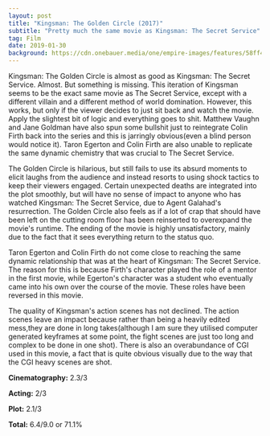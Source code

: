 ```yaml
---
layout: post
title: "Kingsman: The Golden Circle (2017)"
subtitle: "Pretty much the same movie as Kingsman: The Secret Service"
tag: Film
date: 2019-01-30
background: https://cdn.onebauer.media/one/empire-images/features/58ff4664a0289f5a3b60ad73/Taron%20crop.jpg?quality=50&width=1800&ratio=16-9&resizeStyle=aspectfill&format=jpg
---
```

Kingsman: The Golden Circle is almost as good as Kingsman: The Secret Service. Almost. But something is missing. This iteration of Kingsman seems to be the exact same movie as The Secret Service, except with a different villain and a different method of world domination. However, this works, but only if the viewer decides to just sit back and watch the movie. Apply the slightest bit of logic and everything goes to shit. Matthew Vaughn and Jane Goldman have also spun some bullshit just to reintegrate Colin Firth back into the series and this is jarringly obvious(even a blind person would notice it). Taron Egerton and Colin Firth are also unable to replicate the same dynamic chemistry that was crucial to The Secret Service.

The Golden Circle is hilarious, but still fails to use its absurd moments to elicit laughs from the audience and instead resorts to using shock tactics to keep their viewers engaged. Certain unexpected deaths are integrated into the plot smoothly, but will have no sense of impact to anyone who has watched Kingsman: The Secret Service, due to Agent Galahad's resurrection. The Golden Circle also feels as if a lot of crap that should have been left on the cutting room floor has been reinserted to overexpand the movie's runtime. The ending of the movie is highly unsatisfactory, mainly due to the fact that it sees everything return to the status quo.

Taron Egerton and Colin Firth do not come close to reaching the same dynamic relationship that was at the heart of Kingsman: The Secret Service. The reason for this is because Firth's character played the role of a mentor in the first movie, while Egerton's character was a student who eventually came into his own over the course of the movie. These roles have been reversed in this movie.

The quality of Kingsman's action scenes has not declined. The action scenes leave an impact because rather than being a heavily edited mess,they are done in long takes(although I am sure they utilised computer generated keyframes at some point, the fight scenes are just too long and complex to be done in one shot). There is also an overabundance of CGI used in this movie, a fact that is quite obvious visually due to the way that the CGI heavy scenes are shot.

**Cinematography:** 2.3/3

**Acting:** 2/3

**Plot:** 2.1/3

**Total:** 6.4/9.0 or 71.1%